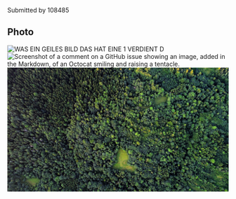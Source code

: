 Submitted by 108485

## Photo


![WAS EIN GEILES BILD DAS HAT EINE 1 VERDIENT D](https://images.unsplash.com/photo-1721297013384-ec6372912b88?q=80&w=1935&auto=format&fit=crop&ixlib=rb-4.0.3&ixid=M3wxMjA3fDB8MHxwaG90by1wYWdlfHx8fGVufDB8fHx8fA%3D%3D)
![Screenshot of a comment on a GitHub issue showing an image, added in the Markdown, of an Octocat smiling and raising a tentacle.](https://myoctocat.com/assets/images/base-octocat.svg)
![WAS EIN GEILES BILD DAS HAT EINE 1 VERDIENT D](./tollesbild.jpg)

